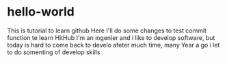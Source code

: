 # hello-world
This is tutorial to learn github 
Here I'll do some changes to test commit function te learn HitHub
I'm an ingenier and i like to develop software, but today is hard to come back to develo afeter much time, many Year a go i let to do somenting of develop skills
